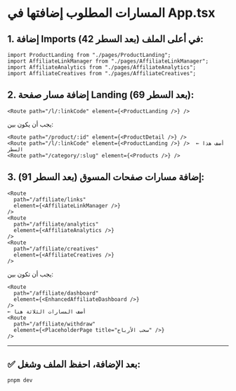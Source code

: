 # المسارات المطلوب إضافتها في App.tsx

## 1. إضافة Imports في أعلى الملف (بعد السطر 42):

```tsx
import ProductLanding from "./pages/ProductLanding";
import AffiliateLinkManager from "./pages/AffiliateLinkManager";
import AffiliateAnalytics from "./pages/AffiliateAnalytics";
import AffiliateCreatives from "./pages/AffiliateCreatives";
```

## 2. إضافة مسار صفحة Landing (بعد السطر 69):

```tsx
<Route path="/l/:linkCode" element={<ProductLanding />} />
```

يجب أن يكون بين:
```tsx
<Route path="/product/:id" element={<ProductDetail />} />
<Route path="/l/:linkCode" element={<ProductLanding />} />  ← أضف هذا السطر
<Route path="/category/:slug" element={<Products />} />
```

## 3. إضافة مسارات صفحات المسوق (بعد السطر 91):

```tsx
<Route
  path="/affiliate/links"
  element={<AffiliateLinkManager />}
/>
<Route
  path="/affiliate/analytics"
  element={<AffiliateAnalytics />}
/>
<Route
  path="/affiliate/creatives"
  element={<AffiliateCreatives />}
/>
```

يجب أن تكون بين:
```tsx
<Route
  path="/affiliate/dashboard"
  element={<EnhancedAffiliateDashboard />}
/>
← أضف المسارات الثلاثة هنا
<Route
  path="/affiliate/withdraw"
  element={<PlaceholderPage title="سحب الأرباح" />}
/>
```

---

## ✅ بعد الإضافة، احفظ الملف وشغل:
```bash
pnpm dev
```
